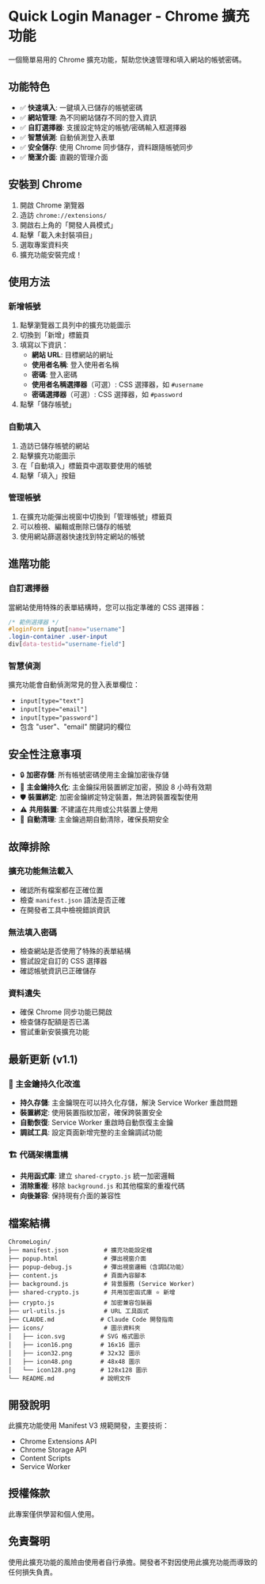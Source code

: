 # Quick Login Manager - Chrome 擴充功能

一個簡單易用的 Chrome 擴充功能，幫助您快速管理和填入網站的帳號密碼。

## 功能特色

- ✅ **快速填入**: 一鍵填入已儲存的帳號密碼
- ✅ **網站管理**: 為不同網站儲存不同的登入資訊
- ✅ **自訂選擇器**: 支援設定特定的帳號/密碼輸入框選擇器
- ✅ **智慧偵測**: 自動偵測登入表單
- ✅ **安全儲存**: 使用 Chrome 同步儲存，資料跟隨帳號同步
- ✅ **簡潔介面**: 直觀的管理介面

## 安裝到 Chrome
1. 開啟 Chrome 瀏覽器
2. 造訪 `chrome://extensions/`
3. 開啟右上角的「開發人員模式」
4. 點擊「載入未封裝項目」
5. 選取專案資料夾
6. 擴充功能安裝完成！

## 使用方法

### 新增帳號
1. 點擊瀏覽器工具列中的擴充功能圖示
2. 切換到「新增」標籤頁
3. 填寫以下資訊：
   - **網站 URL**: 目標網站的網址
   - **使用者名稱**: 登入使用者名稱
   - **密碼**: 登入密碼
   - **使用者名稱選擇器**（可選）: CSS 選擇器，如 `#username`
   - **密碼選擇器**（可選）: CSS 選擇器，如 `#password`
4. 點擊「儲存帳號」

### 自動填入
1. 造訪已儲存帳號的網站
2. 點擊擴充功能圖示
3. 在「自動填入」標籤頁中選取要使用的帳號
4. 點擊「填入」按鈕

### 管理帳號
1. 在擴充功能彈出視窗中切換到「管理帳號」標籤頁
2. 可以檢視、編輯或刪除已儲存的帳號
3. 使用網站篩選器快速找到特定網站的帳號

## 進階功能

### 自訂選擇器
當網站使用特殊的表單結構時，您可以指定準確的 CSS 選擇器：

```css
/* 範例選擇器 */
#loginForm input[name="username"]
.login-container .user-input
div[data-testid="username-field"]
```

### 智慧偵測
擴充功能會自動偵測常見的登入表單欄位：
- `input[type="text"]`
- `input[type="email"]`
- `input[type="password"]`
- 包含 "user"、"email" 關鍵詞的欄位

## 安全性注意事項

- 🔒 **加密存儲**: 所有帳號密碼使用主金鑰加密後存儲
- 🔑 **主金鑰持久化**: 主金鑰採用裝置綁定加密，預設 8 小時有效期
- 🛡️ **裝置綁定**: 加密金鑰綁定特定裝置，無法跨裝置複製使用
- ⚠️ **共用裝置**: 不建議在共用或公共裝置上使用
- 🔄 **自動清理**: 主金鑰過期自動清除，確保長期安全

## 故障排除

### 擴充功能無法載入
- 確認所有檔案都在正確位置
- 檢查 `manifest.json` 語法是否正確
- 在開發者工具中檢視錯誤資訊

### 無法填入密碼
- 檢查網站是否使用了特殊的表單結構
- 嘗試設定自訂的 CSS 選擇器
- 確認帳號資訊已正確儲存

### 資料遺失
- 確保 Chrome 同步功能已開啟
- 檢查儲存配額是否已滿
- 嘗試重新安裝擴充功能

## 最新更新 (v1.1)

### 🔑 主金鑰持久化改進
- **持久存儲**: 主金鑰現在可以持久化存儲，解決 Service Worker 重啟問題
- **裝置綁定**: 使用裝置指紋加密，確保跨裝置安全
- **自動恢復**: Service Worker 重啟時自動恢復主金鑰
- **調試工具**: 設定頁面新增完整的主金鑰調試功能

### 🏗️ 代碼架構重構
- **共用函式庫**: 建立 `shared-crypto.js` 統一加密邏輯
- **消除重複**: 移除 `background.js` 和其他檔案的重複代碼
- **向後兼容**: 保持現有介面的兼容性

## 檔案結構

```
ChromeLogin/
├── manifest.json          # 擴充功能設定檔
├── popup.html             # 彈出視窗介面
├── popup-debug.js         # 彈出視窗邏輯（含調試功能）
├── content.js             # 頁面內容腳本
├── background.js          # 背景服務 (Service Worker)
├── shared-crypto.js       # 共用加密函式庫 ⭐ 新增
├── crypto.js              # 加密兼容包裝器
├── url-utils.js           # URL 工具函式
├── CLAUDE.md             # Claude Code 開發指南
├── icons/                 # 圖示資料夾
│   ├── icon.svg          # SVG 格式圖示
│   ├── icon16.png        # 16x16 圖示
│   ├── icon32.png        # 32x32 圖示
│   ├── icon48.png        # 48x48 圖示
│   └── icon128.png       # 128x128 圖示
└── README.md             # 說明文件
```

## 開發說明

此擴充功能使用 Manifest V3 規範開發，主要技術：
- Chrome Extensions API
- Chrome Storage API
- Content Scripts
- Service Worker

## 授權條款

此專案僅供學習和個人使用。

## 免責聲明

使用此擴充功能的風險由使用者自行承擔。開發者不對因使用此擴充功能而導致的任何損失負責。